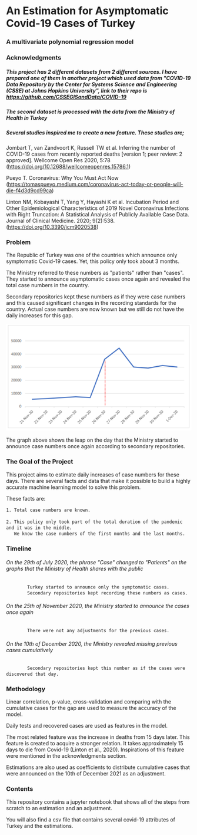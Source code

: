 # An Estimation for Asymptomatic Covid-19 Cases of Turkey
### A multivariate polynomial regression model

### Acknowledgments

##### This project has 2 different datasets from 2 different sources. I have prepared one of them in another project which used data from "COVID-19 Data Repository by the Center for Systems Science and Engineering (CSSE) at Johns Hopkins University", link to their repo is https://github.com/CSSEGISandData/COVID-19

##### The second dataset is processed with the data from the Ministry of Health in Turkey 

##### Several studies inspired me to create a new feature. These studies are;

Jombart T, van Zandvoort K, Russell TW et al. Inferring the number of COVID-19 cases from recently reported deaths [version 1; peer review: 2 approved]. Wellcome Open Res 2020, 5:78 (https://doi.org/10.12688/wellcomeopenres.15786.1)

Pueyo T. Coronavirus: Why You Must Act Now (https://tomaspueyo.medium.com/coronavirus-act-today-or-people-will-die-f4d3d9cd99ca)

Linton NM, Kobayashi T, Yang Y, Hayashi K et al. Incubation Period and Other Epidemiological Characteristics of 2019 Novel Coronavirus Infections with Right Truncation: A Statistical Analysis of Publicly Available Case Data. Journal of Clinical Medicine. 2020; 9(2):538. (https://doi.org/10.3390/jcm9020538)

### Problem

The Republic of Turkey was one of the countries which announce only symptomatic Covid-19 cases. Yet, this policy only took about 3 months.

The Ministry referred to these numbers as "patients" rather than "cases". They started to announce asymptomatic cases once again and revealed the total case numbers in the country. 

Secondary repositories kept these numbers as if they were case numbers and this caused significant changes in the recording standards for the country. Actual case numbers are now known but we still do not have the daily increases for this gap.

![](images/graph.PNG)

The graph above shows the leap on the day that the Ministry started to announce case numbers once again according to secondary repositories.

### The Goal of the Project

This project aims to estimate daily increases of case numbers for these days. There are several facts and data that make it possible to build a highly accurate machine learning model to solve this problem. 

These facts are:

    1. Total case numbers are known.
    
    2. This policy only took part of the total duration of the pandemic and it was in the middle. 
       We know the case numbers of the first months and the last months. 
       
### Timeline
###### On the 29th of July 2020, the phrase "Case" changed to "Patients" on the graphs that the Ministry of Health shares with the public
            Turkey started to announce only the symptomatic cases.
            Secondary repositories kept recording these numbers as cases.
            
###### On the 25th of November 2020, the Ministry started to announce the cases once again
            There were not any adjustments for the previous cases.
            
###### On the 10th of December 2020, the Ministry revealed missing previous cases cumulatively
            Secondary repositories kept this number as if the cases were discovered that day.
            
### Methodology

  Linear correlation, p-value, cross-validation and comparing with the cumulative cases for the gap are used to measure the accuracy of the model.

  Daily tests and recovered cases are used as features in the model.
  
  The most related feature was the increase in deaths from 15 days later. This feature is created to acquire a stronger relation. It takes approximately 15 days to die from Covid-19 (Linton et al., 2020). Inspirations of this feature were mentioned in the acknowledgments section.
  
  Estimations are also used as coefficients to distribute cumulative cases that were announced on the 10th of December 2021 as an adjustment.
  
### Contents

This repository contains a jupyter notebook that shows all of the steps from scratch to an estimation and an adjustment.

You will also find a csv file that contains several covid-19 attributes of Turkey and the estimations.
